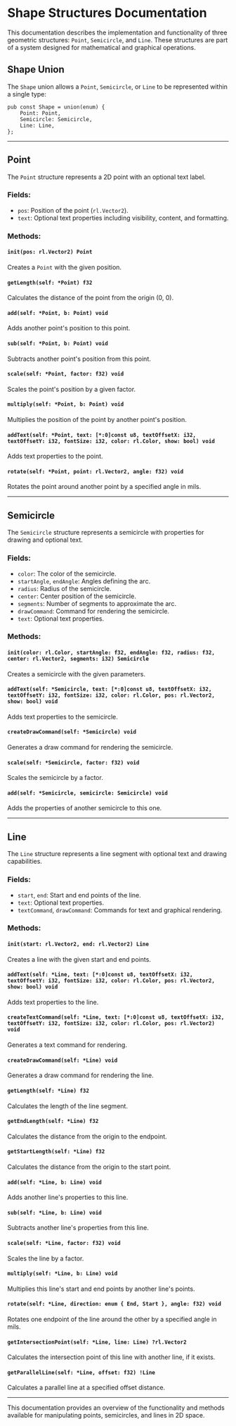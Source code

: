 # Shape Structures Documentation

This documentation describes the implementation and functionality of three geometric structures: `Point`, `Semicircle`, and `Line`. These structures are part of a system designed for mathematical and graphical operations.

## Shape Union

The `Shape` union allows a `Point`, `Semicircle`, or `Line` to be represented within a single type:
```zig
pub const Shape = union(enum) {
    Point: Point,
    Semicircle: Semicircle,
    Line: Line,
};
```

---

## Point
The `Point` structure represents a 2D point with an optional text label.

### Fields:
- `pos`: Position of the point (`rl.Vector2`).
- `text`: Optional text properties including visibility, content, and formatting.

### Methods:
#### `init(pos: rl.Vector2) Point`
Creates a `Point` with the given position.

#### `getLength(self: *Point) f32`
Calculates the distance of the point from the origin (0, 0).

#### `add(self: *Point, b: Point) void`
Adds another point's position to this point.

#### `sub(self: *Point, b: Point) void`
Subtracts another point's position from this point.

#### `scale(self: *Point, factor: f32) void`
Scales the point's position by a given factor.

#### `multiply(self: *Point, b: Point) void`
Multiplies the position of the point by another point's position.

#### `addText(self: *Point, text: [*:0]const u8, textOffsetX: i32, textOffsetY: i32, fontSize: i32, color: rl.Color, show: bool) void`
Adds text properties to the point.

#### `rotate(self: *Point, point: rl.Vector2, angle: f32) void`
Rotates the point around another point by a specified angle in mils.

---

## Semicircle
The `Semicircle` structure represents a semicircle with properties for drawing and optional text.

### Fields:
- `color`: The color of the semicircle.
- `startAngle`, `endAngle`: Angles defining the arc.
- `radius`: Radius of the semicircle.
- `center`: Center position of the semicircle.
- `segments`: Number of segments to approximate the arc.
- `drawCommand`: Command for rendering the semicircle.
- `text`: Optional text properties.

### Methods:
#### `init(color: rl.Color, startAngle: f32, endAngle: f32, radius: f32, center: rl.Vector2, segments: i32) Semicircle`
Creates a semicircle with the given parameters.

#### `addText(self: *Semicircle, text: [*:0]const u8, textOffsetX: i32, textOffsetY: i32, fontSize: i32, color: rl.Color, pos: rl.Vector2, show: bool) void`
Adds text properties to the semicircle.

#### `createDrawCommand(self: *Semicircle) void`
Generates a draw command for rendering the semicircle.

#### `scale(self: *Semicircle, factor: f32) void`
Scales the semicircle by a factor.

#### `add(self: *Semicircle, semicircle: Semicircle) void`
Adds the properties of another semicircle to this one.

---

## Line
The `Line` structure represents a line segment with optional text and drawing capabilities.

### Fields:
- `start`, `end`: Start and end points of the line.
- `text`: Optional text properties.
- `textCommand`, `drawCommand`: Commands for text and graphical rendering.

### Methods:
#### `init(start: rl.Vector2, end: rl.Vector2) Line`
Creates a line with the given start and end points.

#### `addText(self: *Line, text: [*:0]const u8, textOffsetX: i32, textOffsetY: i32, fontSize: i32, color: rl.Color, pos: rl.Vector2, show: bool) void`
Adds text properties to the line.

#### `createTextCommand(self: *Line, text: [*:0]const u8, textOffsetX: i32, textOffsetY: i32, fontSize: i32, color: rl.Color, pos: rl.Vector2) void`
Generates a text command for rendering.

#### `createDrawCommand(self: *Line) void`
Generates a draw command for rendering the line.

#### `getLength(self: *Line) f32`
Calculates the length of the line segment.

#### `getEndLength(self: *Line) f32`
Calculates the distance from the origin to the endpoint.

#### `getStartLength(self: *Line) f32`
Calculates the distance from the origin to the start point.

#### `add(self: *Line, b: Line) void`
Adds another line's properties to this line.

#### `sub(self: *Line, b: Line) void`
Subtracts another line's properties from this line.

#### `scale(self: *Line, factor: f32) void`
Scales the line by a factor.

#### `multiply(self: *Line, b: Line) void`
Multiplies this line's start and end points by another line's points.

#### `rotate(self: *Line, direction: enum { End, Start }, angle: f32) void`
Rotates one endpoint of the line around the other by a specified angle in mils.

#### `getIntersectionPoint(self: *Line, line: Line) ?rl.Vector2`
Calculates the intersection point of this line with another line, if it exists.

#### `getParallelLine(self: *Line, offset: f32) !Line`
Calculates a parallel line at a specified offset distance.

---

This documentation provides an overview of the functionality and methods available for manipulating points, semicircles, and lines in 2D space.
